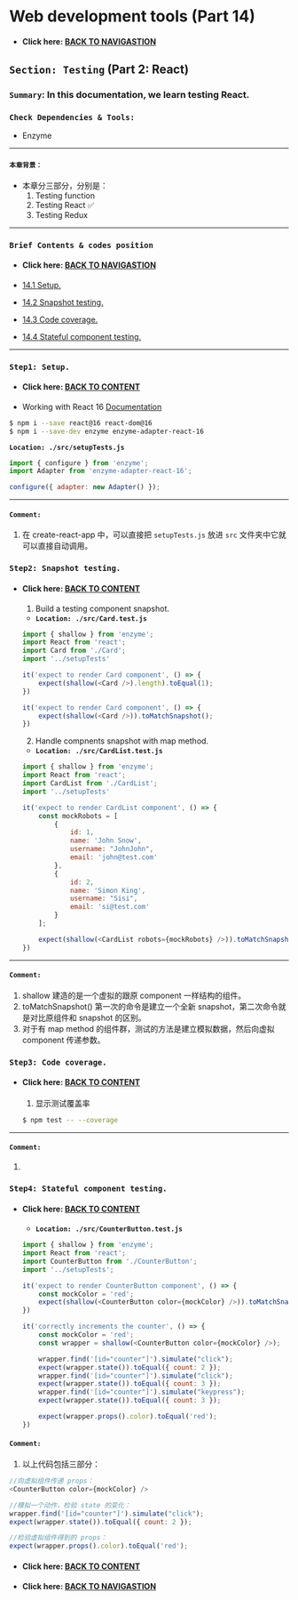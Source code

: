 # Web development tools (Part 14)

- #### Click here: [BACK TO NAVIGASTION](https://github.com/DonghaoWu/WebDev-tools-demo/blob/master/README.md)

## `Section: Testing` (Part 2: React)

### `Summary`: In this documentation, we learn testing React.

### `Check Dependencies & Tools:`

- Enzyme

------------------------------------------------------------

#### `本章背景：`
- 本章分三部分，分别是：
    1. Testing function 
    2. Testing React :white_check_mark:
    3. Testing Redux

------------------------------------------------------------

### <span id="14.0">`Brief Contents & codes position`</span>

- #### Click here: [BACK TO NAVIGASTION](https://github.com/DonghaoWu/WebDev-tools-demo/blob/master/README.md)

- [14.1 Setup.](#14.1)
- [14.2 Snapshot testing.](#14.2)
- [14.3 Code coverage.](#14.3)
- [14.4 Stateful component testing.](#14.4)

------------------------------------------------------------

### <span id="14.1">`Step1: Setup.`</span>

- #### Click here: [BACK TO CONTENT](#14.0)

- Working with React 16 [Documentation](https://enzymejs.github.io/enzyme/docs/installation/index.html)

```bash
$ npm i --save react@16 react-dom@16
$ npm i --save-dev enzyme enzyme-adapter-react-16
```

__`Location: ./src/setupTests.js`__

```js
import { configure } from 'enzyme';
import Adapter from 'enzyme-adapter-react-16';

configure({ adapter: new Adapter() });
```

----------------------------------------------------------------------------

#### `Comment:`
1. 在 create-react-app 中，可以直接把 `setupTests.js` 放进 `src` 文件夹中它就可以直接自动调用。

### <span id="14.2">`Step2: Snapshot testing.`</span>

- #### Click here: [BACK TO CONTENT](#14.0)

    1. Build a testing component snapshot.

     - __`Location: ./src/Card.test.js`__

    ```js
    import { shallow } from 'enzyme';
    import React from 'react';
    import Card from './Card';
    import '../setupTests'

    it('expect to render Card component', () => {
        expect(shallow(<Card />).length).toEqual(1);
    })

    it('expect to render Card component', () => {
        expect(shallow(<Card />)).toMatchSnapshot();
    })
    ```

    2. Handle compnents snapshot with map method.

    - __`Location: ./src/CardList.test.js`__

    ```js
    import { shallow } from 'enzyme';
    import React from 'react';
    import CardList from './CardList';
    import '../setupTests'

    it('expect to render CardList component', () => {
        const mockRobots = [
            {
                id: 1,
                name: 'John Snow',
                username: "JohnJohn",
                email: 'john@test.com'
            },
            {
                id: 2,
                name: 'Simon King',
                username: "Sisi",
                email: 'si@test.com'
            }
        ];

        expect(shallow(<CardList robots={mockRobots} />)).toMatchSnapshot();
    })
    ```
----------------------------------------------------------------------------

#### `Comment:`
1. shallow 建造的是一个虚拟的跟原 component 一样结构的组件。
2. toMatchSnapshot() 第一次的命令是建立一个全新 snapshot，第二次命令就是对比原组件和 snapshot 的区别。
3. 对于有 map method 的组件群，测试的方法是建立模拟数据，然后向虚拟 component 传递参数。

### <span id="14.3">`Step3: Code coverage.`</span>

- #### Click here: [BACK TO CONTENT](#14.0)

    1. 显示测试覆盖率
    ```bash
    $ npm test -- --coverage
    ```
----------------------------------------------------------------------------

#### `Comment:`
1. 

### <span id="14.4">`Step4: Stateful component testing.`</span>

- #### Click here: [BACK TO CONTENT](#14.0)

    - __`Location: ./src/CounterButton.test.js`__

    ```js
    import { shallow } from 'enzyme';
    import React from 'react';
    import CounterButton from './CounterButton';
    import '../setupTests';

    it('expect to render CounterButton component', () => {
        const mockColor = 'red';
        expect(shallow(<CounterButton color={mockColor} />)).toMatchSnapshot();
    })

    it('correctly increments the counter', () => {
        const mockColor = 'red';
        const wrapper = shallow(<CounterButton color={mockColor} />);

        wrapper.find('[id="counter"]').simulate("click");
        expect(wrapper.state()).toEqual({ count: 2 });
        wrapper.find('[id="counter"]').simulate("click");
        expect(wrapper.state()).toEqual({ count: 3 });
        wrapper.find('[id="counter"]').simulate("keypress");
        expect(wrapper.state()).toEqual({ count: 3 });

        expect(wrapper.props().color).toEqual('red');
    })
    ```


#### `Comment:`
1. 以上代码包括三部分：
```js
//向虚拟组件传递 props：
<CounterButton color={mockColor} />

//模拟一个动作，检验 state 的变化：
wrapper.find('[id="counter"]').simulate("click");
expect(wrapper.state()).toEqual({ count: 2 });

//检验虚拟组件得到的 props：
expect(wrapper.props().color).toEqual('red');
```

- #### Click here: [BACK TO CONTENT](#14.0)
- #### Click here: [BACK TO NAVIGASTION](https://github.com/DonghaoWu/WebDev-tools-demo/blob/master/README.md)